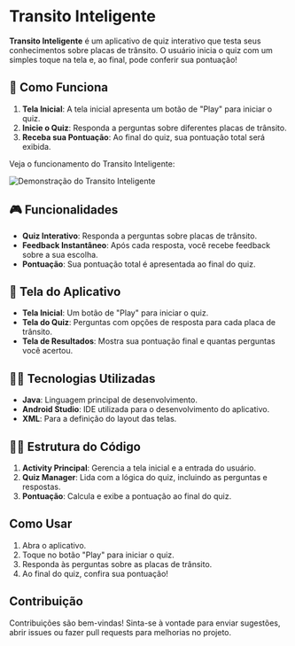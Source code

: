 # Transito Inteligente

**Transito Inteligente** é um aplicativo de quiz interativo que testa seus conhecimentos sobre placas de trânsito. O usuário inicia o quiz com um simples toque na tela e, ao final, pode conferir sua pontuação!

## 🚦 Como Funciona

1. **Tela Inicial**: A tela inicial apresenta um botão de "Play" para iniciar o quiz.
2. **Inicie o Quiz**: Responda a perguntas sobre diferentes placas de trânsito.
3. **Receba sua Pontuação**: Ao final do quiz, sua pontuação total será exibida.

Veja o funcionamento do Transito Inteligente:

![Demonstração do Transito Inteligente](https://i.giphy.com/media/v1.Y2lkPTc5MGI3NjExbWZpczA3cWtjZnV2enV3ZXVjajU1cDRrMnVnOW9sc2N1Ymswd2V0ciZlcD12MV9pbnRlcm5hbF9naWZfYnlfaWQmY3Q9Zw/0ER2iTUbYPgO1OdBEr/giphy.gif)


## 🎮 Funcionalidades

- **Quiz Interativo**: Responda a perguntas sobre placas de trânsito.
- **Feedback Instantâneo**: Após cada resposta, você recebe feedback sobre a sua escolha.
- **Pontuação**: Sua pontuação total é apresentada ao final do quiz.

## 📱 Tela do Aplicativo

- **Tela Inicial**: Um botão de "Play" para iniciar o quiz.
- **Tela do Quiz**: Perguntas com opções de resposta para cada placa de trânsito.
- **Tela de Resultados**: Mostra sua pontuação final e quantas perguntas você acertou.

## 👨‍💻 Tecnologias Utilizadas

- **Java**: Linguagem principal de desenvolvimento.
- **Android Studio**: IDE utilizada para o desenvolvimento do aplicativo.
- **XML**: Para a definição do layout das telas.

## 👨‍💻 Estrutura do Código

1. **Activity Principal**: Gerencia a tela inicial e a entrada do usuário.
2. **Quiz Manager**: Lida com a lógica do quiz, incluindo as perguntas e respostas.
3. **Pontuação**: Calcula e exibe a pontuação ao final do quiz.

## Como Usar

1. Abra o aplicativo.
2. Toque no botão "Play" para iniciar o quiz.
3. Responda às perguntas sobre as placas de trânsito.
4. Ao final do quiz, confira sua pontuação!

## Contribuição

Contribuições são bem-vindas! Sinta-se à vontade para enviar sugestões, abrir issues ou fazer pull requests para melhorias no projeto.
